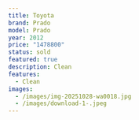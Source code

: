 ```yaml
---
title: Toyota
brand: Prado
model: Prado
year: 2012
price: "1478800"
status: sold
featured: true
description: Clean
features:
  - Clean
images:
  - /images/img-20251028-wa0018.jpg
  - /images/download-1-.jpeg
---
```


